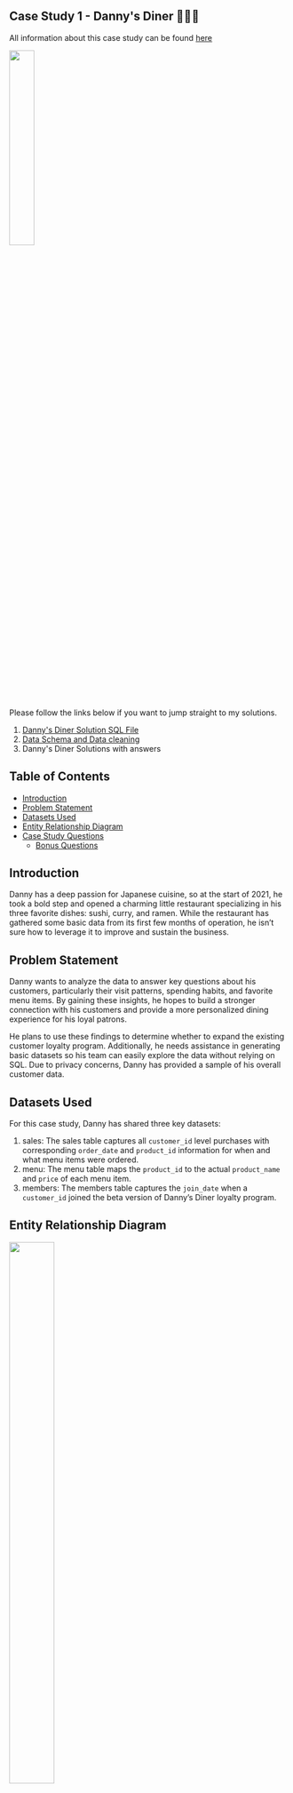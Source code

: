 ## Case Study 1 - Danny's Diner :sushi::curry::ramen:
All information about this case study can be found [here](https://8weeksqlchallenge.com/case-study-1/)

<img src="https://8weeksqlchallenge.com/images/case-study-designs/1.png" width=30% height=30%>


Please follow the links below if you want to jump straight to my solutions.
1. [Danny's Diner Solution SQL File](https://github.com/Ibelema99/8-Week-SQL-Challenge/blob/ef45a7106ce4596b3e3f42f063cb319d0519518b/Case%20Study%201%20-%20Danny's%20Diner/Danny's%20Diner.sql)
2. [Data Schema and Data cleaning](https://github.com/Ibelema99/8-Week-SQL-Challenge/blob/ef8ce4575278ff9c9c28513835fbe8151219d273/Case%20Study%201%20-%20Danny's%20Diner/Danny's%20Diner%20Schema.sql)
3. Danny's Diner Solutions with answers 

## Table of Contents
- [Introduction](#introduction)
- [Problem Statement](#problem-statement)
- [Datasets Used](#datasets-used)
- [Entity Relationship Diagram](#entity-relationship-diagram)
- [Case Study Questions](#case-study-questions)
  - [Bonus Questions](#bonus-questions)


## Introduction
Danny has a deep passion for Japanese cuisine, so at the start of 2021, he took a bold step and opened a charming little restaurant specializing in his three favorite dishes: sushi, curry, and ramen. While the restaurant has gathered some basic data from its first few months of operation, he isn’t sure how to leverage it to improve and sustain the business.

## Problem Statement
Danny wants to analyze the data to answer key questions about his customers, particularly their visit patterns, spending habits, and favorite menu items. By gaining these insights, he hopes to build a stronger connection with his customers and provide a more personalized dining experience for his loyal patrons.

He plans to use these findings to determine whether to expand the existing customer loyalty program. Additionally, he needs assistance in generating basic datasets so his team can easily explore the data without relying on SQL. Due to privacy concerns, Danny has provided a sample of his overall customer data. 

## Datasets Used
For this case study, Danny has shared three key datasets: 
1. sales: The sales table captures all `customer_id` level purchases with corresponding `order_date` and `product_id` information for when and what menu items were ordered.
2. menu: The menu table maps the `product_id` to the actual `product_name` and `price` of each menu item.
3. members: The members table captures the `join_date` when a `customer_id` joined the beta version of Danny’s Diner loyalty program.

## Entity Relationship Diagram
<img src="https://github.com/user-attachments/assets/c52f7157-0da2-4275-b304-404626dfaa8b" width=40% height=50%>

## Case Study Questions
1. What is the total amount each customer spent at the restaurant?
2. How many days has each customer visited the restaurant?
3. What was the first item from the menu purchased by each customer?
4. What is the most purchased item on the menu and how many times was it purchased by all customers?
5. Which item was the most popular for each customer?
6. Which item was purchased first by the customer after they became a member?
7. Which item was purchased just before the customer became a member?
8. What is the total items and amount spent for each member before they became a member?
9. If each $1 spent equates to 10 points and sushi has a 2x points multiplier - how many points would each customer have?
10. In the first week after a customer joins the program (including their join date) they earn 2x points on all items, not just sushi - how many points do customer A and B have at the end of January?
    
### Bonus Questions: 
1. Recreate the following table output using the available data:
   
    <img src="https://github.com/user-attachments/assets/87af2576-0d11-4f1c-a856-4f9689481069" width=30% height=20%>
    
2. Danny also requires further information about the ranking of customer products, but he purposely does not need the ranking for non-member purchases so he expects null ranking values for the records when customers are not yet part of the loyalty program.
Example below:

    <img src="https://github.com/user-attachments/assets/6287c01f-4a72-4369-9d53-087ac34a9d57" width=30% height=20%>

